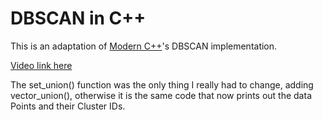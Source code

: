 # DBSCAN in C++

This is an adaptation of [Modern C++](https://www.youtube.com/@moderncpp)'s DBSCAN implementation.

[Video link here](https://www.youtube.com/watch?v=87ogbzhXUxo)

The set_union() function was the only thing I really had to change, adding vector_union(), otherwise it is the same code that now prints out the data Points and their Cluster IDs.